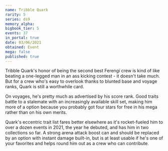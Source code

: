 ```yaml
---
name: Tribble Quark
rarity: 5
series: ds9
memory_alpha:
bigbook_tier: 5
events: 37
in_portal: true
date: 03/06/2021
obtained: Event
mega: false
published: true
---
```


Tribble Quark's honor of being the second best Ferengi crew is kind of like beating a one-legged man in an ass kicking contest - it doesn't take much. But for a crew who's easy to overlook thanks to blunted base and voyage ranks, Quark is still a worthwhile card.

On voyages, he's pretty much as advertised by his score rank. Good traits battle to a stalemate with an increasingly available skill set, making him more of a option because you probably got four stars for free in his mega rather than on his own merits.

Quark's eccentric trait list fares better elsewhere as it's rocket-fueled him to over a dozen events in 2021, the year he debuted, and has him in two collections so far. A strong arena attack boost can and should be replaced by an option with instant damage built-in, but is at least usable if he's one of your favorites and helps round him out as a crew who can contribute.
